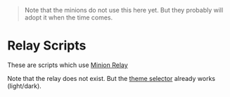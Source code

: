 > Note that the minions do not use this here yet.
> But they probably will adopt it when the time comes.

# Relay Scripts

These are scripts which use [Minion Relay](../relay.html)

Note that the relay does not exist.  But the [theme selector](theme.md) already works (light/dark).
